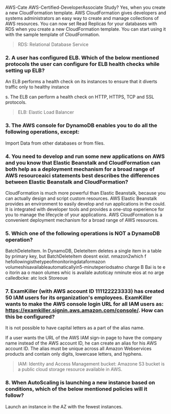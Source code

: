 
 AWS-Cate
AWS-Certified-DeveloperAssociate Study?
Yes, when you create a new CloudFormation template.
AWS CloudFormation gives developers and systems administrators an easy way to create and manage collections of AWS resources.
  You can now set Read Replicas for your databases with RDS when you create a new CloudFormation template. You can start using it with the sample template of CloudFormation.

> RDS:  Relational Database Service

### 2. A user has configured ELB. Which of the below mentioned protocols the user can configure for ELB health checks while setting up ELB?
An ELB performs a health check on its instances to ensure that it diverts traffic only to healthy instance

 s.
The ELB can perform a health check on HTTP, HTTPS, TCP and SSL protocols.

> ELB: Elastic Load Balancer

### 3. The AWS console for DynamoDB enables you to do all the following operations, except:
Import Data from other databases or from files.

### 4. You need to develop and run some new applications on AWS and you know that Elastic Beanstalk and CloudFormation can both help as a deployment mechanism for a broad range of AWS resourceaici statements best describes the differences between Elastic Beanstalk and CloudFormation?
CloudFormation is much more powerful than Elastic Beanstalk, because you can actually design and script custom resources.
AWS Elastic Beanstalk provides an environment to easily develop and run applications in the could. It is integrated with developer tools and provides a one-stop experience for you to manage the lifecycle of your applications. AWS CloudFormation is a convenient deployment mechanism for a broad range of AWS resources.

### 5. Which one of the following operations is NOT a DynamoDB operation?
BatchDeleteItem.
In DynamoDB, DeleteItem deletes a single item in a table by primary key, but BatchDeleteItem doesnt exist.
 nmazon2which f hefollowingisthetypeofmonitoringdataformazon volumeshisavailableautomaticallyin5-minuteperiodsatno charge
B
Bai is te e o itorin aa o maon  olumes whic is availale autoticay nminute eios at no arge calledbcke: atc lock Storeoue
### 7. ExamKiller (with AWS account ID 111122223333) has created 50 IAM users for its organization's employees. ExamKiller wants to make the AWS console login URL for all IAM users as: https://examkiller.signin.aws.amazon.com/console/. How can this be configured?
It is not possible to have capital letters as a part of the alias name.

If a user wants the URL of the AWS IAM sign-in page to have the company name instead of the AWS account ID, he can create an alias for his AWS account ID. The alias must be unique across all Amazon Webservices products and contain only digits, lowercase letters, and hyphens.

> IAM: Identity and Access Management
> bucket: Amazone S3 bucket is a public cloud storage resource available in AWS.

### 8. When AutoScaling is launching a new instance based on conditions, which of the below mentioned policies will it follow?
Launch an instance in the AZ with the fewest instances.


<!--stackedit_data:
eyJoaXN0b3J5IjpbNTM4OTcwODkyLC05NTcyMDMyNzZdfQ==
-->